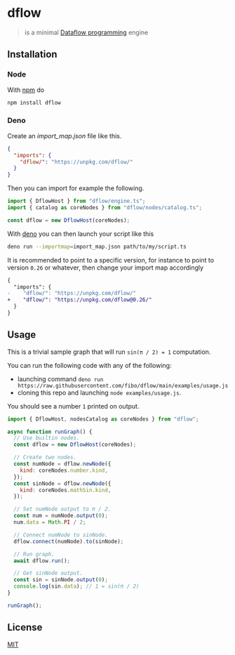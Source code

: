 # dflow

> is a minimal [Dataflow programming][dataflow-wikipedia] engine

## Installation

### Node

With [npm](https://npmjs.org/) do

```bash
npm install dflow
```

### Deno

Create an _import_map.json_ file like this.

```json
{
  "imports": {
    "dflow/": "https://unpkg.com/dflow/"
  }
}
```

Then you can import for example the following.

```typescript
import { DflowHost } from "dflow/engine.ts";
import { catalog as coreNodes } from "dflow/nodes/catalog.ts";

const dflow = new DflowHost(coreNodes);
```

With [deno](https://deno.land/) you can then launch your script like this

```bash
deno run --importmap=import_map.json path/to/my/script.ts
```

It is recommended to point to a specific version, for instance to point to
version `0.26` or whatever, then change your import map accordingly

```diff
{
  "imports": {
-    "dflow/": "https://unpkg.com/dflow/"
+    "dflow/": "https://unpkg.com/dflow@0.26/"
  }
}
```

## Usage

This is a trivial sample graph that will run `sin(π / 2) = 1` computation.

You can run the following code with any of the following:

- launching command
  `deno run https://raw.githubusercontent.com/fibo/dflow/main/examples/usage.js`
- cloning this repo and launching `node examples/usage.js`.

You should see a number `1` printed on output.

```js
import { DflowHost, nodesCatalog as coreNodes } from "dflow";

async function runGraph() {
  // Use builtin nodes.
  const dflow = new DflowHost(coreNodes);

  // Create two nodes.
  const numNode = dflow.newNode({
    kind: coreNodes.number.kind,
  });
  const sinNode = dflow.newNode({
    kind: coreNodes.mathSin.kind,
  });

  // Set numNode output to π / 2.
  const num = numNode.output(0);
  num.data = Math.PI / 2;

  // Connect numNode to sinNode.
  dflow.connect(numNode).to(sinNode);

  // Run graph.
  await dflow.run();

  // Get sinNode output.
  const sin = sinNode.output(0);
  console.log(sin.data); // 1 = sin(π / 2)
}

runGraph();
```

## License

[MIT](http://g14n.info/mit-license)

[dataflow-wikipedia]: http://en.wikipedia.org/wiki/Dataflow_programming "Dataflow programming"
